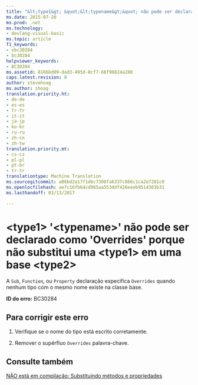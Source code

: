 ```yaml
---
title: "&lt;type1&gt; &quot;&lt;typename&gt;&quot; não pode ser declarado como &quot;Overrides&quot; porque não substitui uma &lt;type1&gt; em uma base de &lt;type2&gt; | Documentos do Microsoft"
ms.date: 2015-07-20
ms.prod: .net
ms.technology:
- devlang-visual-basic
ms.topic: article
f1_keywords:
- vbc30284
- bc30284
helpviewer_keywords:
- BC30284
ms.assetid: 8166bd09-dad3-495d-8cf7-66f90824a288
caps.latest.revision: 8
author: stevehoag
ms.author: shoag
translation.priority.ht:
- de-de
- es-es
- fr-fr
- it-it
- ja-jp
- ko-kr
- ru-ru
- zh-cn
- zh-tw
translation.priority.mt:
- cs-cz
- pl-pl
- pt-br
- tr-tr
translationtype: Machine Translation
ms.sourcegitcommit: a06bd2a17f1d6c7308fa6337c866c1ca2e7281c0
ms.openlocfilehash: ae7c16fb64cd965aa553ddf426eeeb9514363b31
ms.lasthandoff: 03/13/2017

---
```

# <a name="lttype1gt-39lttypenamegt39-cannot-be-declared-39overrides39-because-it-does-not-override-a-lttype1gt-in-a-base-lttype2gt"></a>&lt;type1&gt; '&lt;typename&gt;' não pode ser declarado como 'Overrides' porque não substitui uma &lt;type1&gt; em uma base &lt;type2&gt;
A `Sub`, `Function`, ou `Property` declaração especifica `Overrides` quando nenhum tipo com o mesmo nome existe na classe base.  
  
 **ID do erro:** BC30284  
  
## <a name="to-correct-this-error"></a>Para corrigir este erro  
  
1.  Verifique se o nome do tipo está escrito corretamente.  
  
2.  Remover o supérfluo `Overrides` palavra-chave.  
  
## <a name="see-also"></a>Consulte também  
 [NÃO está em compilação: Substituindo métodos e propriedades](http://msdn.microsoft.com/en-us/2167e8f5-1225-4b13-9ebd-02591ba90213)

